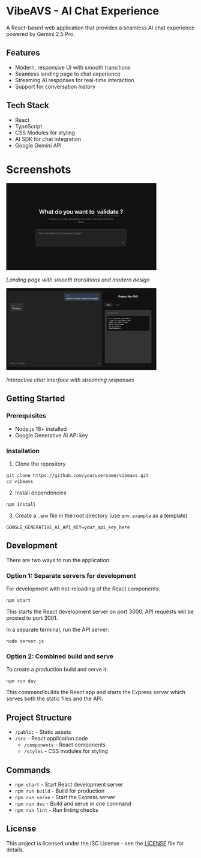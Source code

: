 # VibeAVS - AI Chat Experience

A React-based web application that provides a seamless AI chat experience powered by Gemini 2.5 Pro.

## Features

- Modern, responsive UI with smooth transitions
- Seamless landing page to chat experience
- Streaming AI responses for real-time interaction
- Support for conversation history

## Tech Stack

- React
- TypeScript
- CSS Modules for styling
- AI SDK for chat integration
- Google Gemini API

# Screenshots
<img src="assets/landing-page-v2.png" alt="Landing Page" width="400"/>
  
*Landing page with smooth transitions and modern design*

<img src="assets/chat-page.png" alt="Chat Interface" width="400"/>
  
*Interactive chat interface with streaming responses*


## Getting Started

### Prerequisites

- Node.js 18+ installed
- Google Generative AI API key

### Installation

1. Clone the repository
```
git clone https://github.com/yourusername/vibeavs.git
cd vibeavs
```

2. Install dependencies
```
npm install
```

3. Create a `.env` file in the root directory (use `env.example` as a template)
```
GOOGLE_GENERATIVE_AI_API_KEY=your_api_key_here
```

## Development

There are two ways to run the application:

### Option 1: Separate servers for development

For development with hot-reloading of the React components:

```
npm start
```

This starts the React development server on port 3000. API requests will be proxied to port 3001.

In a separate terminal, run the API server:

```
node server.js
```

### Option 2: Combined build and serve

To create a production build and serve it:

```
npm run dev
```

This command builds the React app and starts the Express server which serves both the static files and the API.

## Project Structure

- `/public` - Static assets
- `/src` - React application code
  - `/components` - React components
  - `/styles` - CSS modules for styling

## Commands

- `npm start` - Start React development server
- `npm run build` - Build for production
- `npm run serve` - Start the Express server
- `npm run dev` - Build and serve in one command
- `npm run lint` - Run linting checks

## License

This project is licensed under the ISC License - see the [LICENSE](LICENSE) file for details.